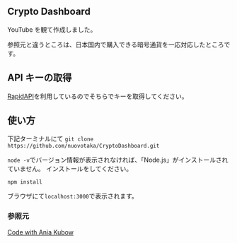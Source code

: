 ## Crypto Dashboard

YouTube を観て作成しました。

参照元と違うところは、日本国内で購入できる暗号通貨を一応対応したところです。

## API キーの取得

[RapidAPI](https://rapidapi.com/)を利用しているのでそちらでキーを取得してください。

## 使い方

下記ターミナルにて
`git clone https://github.com/nuovotaka/CryptoDashboard.git`

`node -v`でバージョン情報が表示されなければ、「Node.js」がインストールされていません。
インストールをしてください。

`npm install`

ブラウザにて`localhost:3000`で表示されます。

### 参照元

[Code with Ania Kubow](https://www.youtube.com/watch?v=_itMdiSc0KI)
